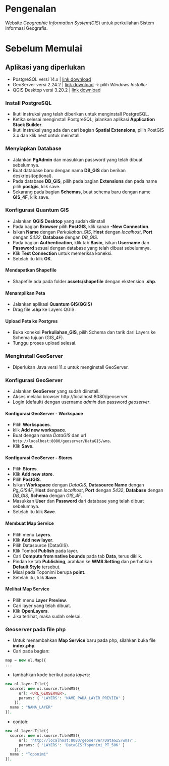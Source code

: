 # Pengenalan

Website <i>Geographic Information System(GIS</i>) untuk perkuliahan Sistem Informasi Geografis.

# Sebelum Memulai

## Aplikasi yang diperlukan

- PostgreSQL versi 14.x | [link download](https://www.postgresql.org/download)
- GeoServer versi 2.24.2 | [link download](https://geoserver.org/release/2.24.2) -> pilih <i>Windows Installer</i>
- QGIS Desktop versi 3.20.2 | [link download](https://qgis.org/en/site/forusers/download.html)

### Install PostgreSQL
- Ikuti instruksi yang telah diberikan untuk menginstall PostgreSQL.
- Ketika selesai menginstall PostgreSQL, jalankan aplikasi <b>Application Stack Builder</b>.
- Ikuti instruksi yang ada dan cari bagian <b>Spatial Extensions</b>, pilih PostGIS 3.x dan klik next untuk meinstall.

### Menyiapkan Database
- Jalankan <b>PgAdmin</b> dan masukkan password yang telah dibuat sebelumnya.
- Buat database baru dengan nama <b>DB_GIS</b> dan berikan deskripsi(optional).
- Pada database <b>DB_GIS</b>, pilih pada bagian <b>Extensions</b> dan pada name pilih <b>postgis</b>, klik save.
- Sekarang pada bagian <b>Schemas</b>, buat schema baru dengan name <b>GIS_4F</b>, klik save.

### Konfigurasi Quantum GIS
- Jalankan <b>QGIS Desktop</b> yang sudah diinstall
- Pada bagian <b>Browser</b> pilih <b>PostGIS</b>, klik kanan <b>-New Connection</b>.
- Isikan <b>Name</b> dengan <i>Perkuliahan_GIS</i>, <b>Host</b> dengan <i>localhost</i>, <b>Port</b> dengan <i>5432</i>, <b>Database</b> dengan <i>DB_GIS</i>.
- Pada bagian <b>Authentication</b>, klik tab <b>Basic</b>, isikan <b>Username</b> dan <b>Password</b> sesuai dengan database yang telah dibuat sebelumnya.
- Klik <b>Test Connection</b> untuk memeriksa koneksi.
- Setelah itu klik <b>OK</b>.

#### Mendapatkan Shapefile
- Shapefile ada pada folder <b>assets/shapefile</b> dengan ekstension <b>.shp</b>.

#### Menampilkan Peta
- Jalankan aplikasi <b>Quantum GIS(QGIS)</b>
- Drag file <b>.shp</b> ke Layers QGIS.

#### Upload Peta ke Postgres
- Buka koneksi <b>Perkuliahan_GIS</b>, pilih Schema dan tarik dari Layers ke Schema tujuan (GIS_4F).
- Tunggu proses upload selesai.

### Menginstall GeoServer
- Diperlukan Java versi 11.x untuk menginstall GeoServer.

### Konfigurasi GeoServer
- Jalankan <b>GeoServer</b> yang sudah diinstall.
- Akses melalui browser http://localhost:8080/geoserver.
- Login (default) dengan username <i>admin</i> dan password <i>geoserver</i>.

#### Konfigurasi GeoServer - Workspace
- Pilih <b>Workspaces</b>.
- klik <b>Add new workspace</b>.
- Buat dengan nama <i>DataGIS</i> dan url `http://localhost:8080/geoserver/DataGIS/wms`.
- Klik <b>Save</b>.

#### Konfigurasi GeoServer - Stores
- Pilih <b>Stores</b>.
- Klik <b>Add new store</b>.
- Pilih <b>PostGIS</b>.
- Isikan <b>Workspace</b> dengan <i>DataGIS</i>, <b>Datasource Name</b> dengan <i>Pg_GIS4F</i>, <b>Host</b> dengan <i>localhost</i>, <b>Port</b> dengan <i>5432</i>, <b>Database</b> dengan <i>DB_GIS</i>, <b>Schema</b> dengan <i>GIS_4F</i>.
- Masukkan <b>User</b> dan <b>Password</b> dari database yang telah dibuat sebelumnya.
- Setelah itu klik <b>Save</b>.

#### Membuat Map Service
- Pilih menu <b>Layers</b>.
- Klik <b>Add new layer</b>.
- Pilih Datasource (DataGIS).
- Klik Tombol <b>Publish</b> pada layer.
- Cari <b>Compute from native bounds</b> pada tab <b>Data</b>, terus diklik.
- Pindah ke tab <b>Publishing</b>, arahkan ke <b>WMS Setting</b> dan perhatikan <b>Default Style</b> tersebut.
- Misal pada Toponimi berupa <b>point</b>.
- Setelah itu, klik <b>Save</b>.

#### Melihat Map Service
- Pilih menu <b>Layer Preview</b>.
- Cari layer yang telah dibuat.
- Klik <b>OpenLayers</b>.
- Jika terlihat, maka sudah selesai.

### Geoserver pada file php
- Untuk menambahkan <b>Map Service</b> baru pada php, silahkan buka file <b>index.php</b>.
- Cari pada bagian:
```php
map = new ol.Map({
...
````
- tambahkan kode berikut pada <i>layers</i>:
```php
new ol.layer.Tile({
  source: new ol.source.TileWMS({
      url: <URL_GEOSERVER>,
      params: { 'LAYERS': 'NAME_PADA_LAYER_PREVIEW' }
    }),
  name : "NAMA_LAYER"
}),
```
- contoh:
```php
new ol.layer.Tile({
  source: new ol.source.TileWMS({
      url: 'http://localhost:8080/geoserver/DataGIS/wms?',
      params: { 'LAYERS': 'DataGIS:Toponimi_PT_50K' }
    }),
  name : "Toponimi"
}),
```